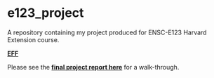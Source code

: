 # e123_project  
A repository containing my project produced for ENSC-E123 Harvard Extension course.<br>

**[EFF](https://eff.org)**<br>


Please see the **[final project report here](https://github.com/tsavas/e123_project/blob/master/reports/2020-05-09_project_final_report.pdf)** for a walk-through.<br>
